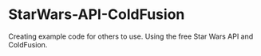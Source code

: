 # StarWars-API-ColdFusion
Creating example code for others to use. Using the free Star Wars API and ColdFusion.
